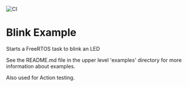 ![CI](https://github.com/davidzuhn/esp32-blink/workflows/CI/badge.svg)


# Blink Example

Starts a FreeRTOS task to blink an LED

See the README.md file in the upper level 'examples' directory for more information about examples.

Also used for Action testing.
